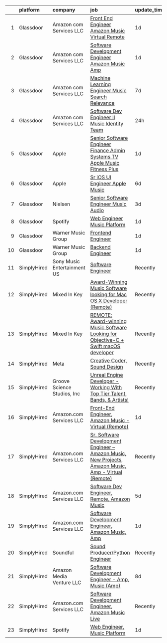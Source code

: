 

|    | platform    | company                     | job                                                                                                                                                                                                                                                                                                                                                                                                                                                                                                                                                                                                                                                                                                                                                                                                                                                                                                                                                                                                                                                                                                                                                                                                                                                                                                                                                                                                                                                                   | update_time   | location                 |
|---:|:------------|:----------------------------|:----------------------------------------------------------------------------------------------------------------------------------------------------------------------------------------------------------------------------------------------------------------------------------------------------------------------------------------------------------------------------------------------------------------------------------------------------------------------------------------------------------------------------------------------------------------------------------------------------------------------------------------------------------------------------------------------------------------------------------------------------------------------------------------------------------------------------------------------------------------------------------------------------------------------------------------------------------------------------------------------------------------------------------------------------------------------------------------------------------------------------------------------------------------------------------------------------------------------------------------------------------------------------------------------------------------------------------------------------------------------------------------------------------------------------------------------------------------------|:--------------|:-------------------------|
|  1 | Glassdoor   | Amazon com Services LLC     | [Front End Engineer  Amazon Music   Virtual  Remote ](https://www.glassdoor.com/partner/jobListing.htm?pos=103&ao=1136043&s=58&guid=0000018248bf585ba96e3229e6606667&src=GD_JOB_AD&t=SR&vt=w&cs=1_5ba7b795&cb=1659077875983&jobListingId=1008032417781&jrtk=3-0-1g94bum4aj4jv801-1g94bum4oi3bo800-edd5263c3354cd52-)                                                                                                                                                                                                                                                                                                                                                                                                                                                                                                                                                                                                                                                                                                                                                                                                                                                                                                                                                                                                                                                                                                                                                  | 1d            | California               |
|  2 | Glassdoor   | Amazon com Services LLC     | [Software Development Engineer  Amazon Music  Amp](https://www.glassdoor.com/partner/jobListing.htm?pos=105&ao=1136043&s=58&guid=0000018248bf585ba96e3229e6606667&src=GD_JOB_AD&t=SR&vt=w&cs=1_4e2630fa&cb=1659077875984&jobListingId=1008032417360&jrtk=3-0-1g94bum4aj4jv801-1g94bum4oi3bo800-4beffd2097cefa0b-)                                                                                                                                                                                                                                                                                                                                                                                                                                                                                                                                                                                                                                                                                                                                                                                                                                                                                                                                                                                                                                                                                                                                                     | 1d            | Atlanta, GA              |
|  3 | Glassdoor   | Amazon com Services LLC     | [Machine Learning Engineer  Music  Search Relevance](https://www.glassdoor.com/partner/jobListing.htm?pos=106&ao=1136043&s=58&guid=0000018248bf585ba96e3229e6606667&src=GD_JOB_AD&t=SR&vt=w&cs=1_92efd0f3&cb=1659077875984&jobListingId=1008019330618&jrtk=3-0-1g94bum4aj4jv801-1g94bum4oi3bo800-a730bb850a869808-)                                                                                                                                                                                                                                                                                                                                                                                                                                                                                                                                                                                                                                                                                                                                                                                                                                                                                                                                                                                                                                                                                                                                                   | 7d            | San Francisco, CA        |
|  4 | Glassdoor   | Amazon com Services LLC     | [Software Dev Engineer II  Music Identity Team](https://www.glassdoor.com/partner/jobListing.htm?pos=107&ao=1136043&s=58&guid=0000018248bf585ba96e3229e6606667&src=GD_JOB_AD&t=SR&vt=w&cs=1_48f08866&cb=1659077875984&jobListingId=1008035923147&jrtk=3-0-1g94bum4aj4jv801-1g94bum4oi3bo800-7cd0a65a6a56b473-)                                                                                                                                                                                                                                                                                                                                                                                                                                                                                                                                                                                                                                                                                                                                                                                                                                                                                                                                                                                                                                                                                                                                                        | 24h           | Sunnyvale, CA            |
|  5 | Glassdoor   | Apple                       | [Senior Software Engineer   Finance   Admin Systems  TV   Apple Music  Fitness Plus ](https://www.glassdoor.com/partner/jobListing.htm?pos=101&ao=1110586&s=58&guid=0000018248bf585ba96e3229e6606667&src=GD_JOB_AD&t=SR&vt=w&cs=1_ef3b0294&cb=1659077875983&jobListingId=1008034378587&cpc=F41FEAB56D215062&jrtk=3-0-1g94bum4aj4jv801-1g94bum4oi3bo800-dc5d687be4680fe5--6NYlbfkN0BvKrLyj5gPmtZO9T8euul8TCxuuKNOtzRJOomxnwSEodTz2Bc-sPZlADHp0xxmf8X3A14KL0vEfq7o0fM5uYB5TMCuFyM5s6w67HyK5AHidmNvtQ5o5W556atvdZGSMqFNHrgJu1D18kdru1btm9jWtcPk1zpIxyyvXPlguMg5CvP28OcIPtlMtpvtQKrAcvskn7yj1jpqrpaNpgoEcQWl_xwWssRg0kgKrRUigyDGs1BuZe6gtswrJ0D7GW1JX_lSioM3DyprB-5dh85cWsA9go-dNZb7Z9E-9JYtH7Vl0AbW7EqeqrU38Fqn1OC9KD18g7CMFecxmmjn7VHFUm6WMMxlffJwj7QJmTjGeC0oDAoXYL1GHHqPmSW0TMHzmprdEE5FJRNhyXcKeehU4UkQ4Y1dJE5zfaBda8SAhsK8Ui1gRFAdujPB163r6Q9HR6JbOSkWw1DxjA0jL_6yr6tIm3imRLp2rBM3_k3lggZHbd18voj9rfhY0M6G4qdzOym6aTM59fskrRuQwniA7cDqdoTNxRfKWR6Fj2WSIpjNwQTT-bthlZdATuN3l9D689DKlSU75AcNbSIFPz42xHY9QG93C4DpRgon2EIjuJEszTfx9Are1VISYYqMG5O0Y3tlPk_A_xIZRKp3IzDcRt1YAb98kChM5DjTehYsj2jsZ-COicBe01BC5YV9x2MpXgrt9H4BB4ZMrQezHTrDbkLQmVxFo3UW7LYIFOJxIpcY05w7aeQtTFc1F96WraBl34SPp6-HTNj0ixT8c-n6sFFRj0wcuxubRX8MF_K9-3zrROepvtoHR4GSMnH6BSGPZu9PaLoHML0w-Zjh36QCw6D-oQy1hri4tR0guTAPyYnN6w7GXSRypmtRjfiNaYspCnYypL-rCOcFtBcuHkcCEJaR7keGAtzVD4zyz6vv1YnqByOH_gxTCzG72uRaVMn8KdTXW9vxlwRwn_ei5YdHkwWbJSug9BP6hctflak6m35qglYQr5CV0iEavA8Ey8ZjQOyYEUEpCpcAqw%3D%3D) | 1d            | Austin, TX               |
|  6 | Glassdoor   | Apple                       | [Sr  iOS UI Engineer Apple Music](https://www.glassdoor.com/partner/jobListing.htm?pos=102&ao=1110586&s=58&guid=0000018248bf585ba96e3229e6606667&src=GD_JOB_AD&t=SR&vt=w&cs=1_499ca147&cb=1659077875983&jobListingId=1008022113414&cpc=9908D8D4413DBB8A&jrtk=3-0-1g94bum4aj4jv801-1g94bum4oi3bo800-099baf42b9eafa47--6NYlbfkN0BvKrLyj5gPmtZO9T8euul8TCxuuKNOtzRJOomxnwSEodTz2Bc-sPZl1dBMH13w-jPKZvEUSfhpindl44lJg9ANBz-lVJwvEOHC-mTwCkUqsaqe0LusnXov8PBUNNnsgt2AX2Ly9neLRrQzLQRZz9vOhotSOMC_Zw1R27wVVFBpfpCYsg8WEN228LryhJbECyJmLtqklduKMQNIMcXHRZcZFVlsg5YVGwvqEY37DH_vqkPwD0OibtmbBxF0YkCsq3agZs2kZuu7JaCoKu0ukcfzK-JUdYHM-tD1CmeUjKvbBGxVF7Xwe5vbAzxB_dhLYT4Bz6CEVatu67nxXtkEDeFvnifaWjLbQ74ET_JCM--zNXL_8VoA0nItM2lZgLu2VDL_oCHl9hFAaHb0ZsaxgS_lyZfop04AjHh-lXk7ridP-4JZ84nBBsCjC64dSLjhfVDP_x78lHGM5RF45ynD47vhy7c7whXf5bnlx_dnqfxMnDuwSE8xi4BEm-nu3Oc8CzFvWbjty9QYxyItnmipdyO6LA20vu2Ztg6uCY8haDELEUJ-V8oZl5oxDmPfPuauhZlfYLYhVVB7YL1btsdvwGaayQR-Mp54x-kCKl2bNzYUDLM-Ugc-rpxqtn7V69b-rwk1J6PBcG-vxGvG8PMdRIcTqvqn0HawiZcDPEloDMpo-l7S3Rm5qRIxxY9-e8ZeC-_PBMDDz1yptVbh77cc_ZNOc5nG2Z9GXUvcvUGrJZzHKJyhWqe7Z_BtdGsJovw-MCXgY4zR3BqZ4wuZyeuoB1ebxUqte8sa-j8h3JjAsXQk9PwovRFNTAoBI2bqCq0tBYuJL74dM0KkFSU-fqS-OCChXqcfEZy-t56GVXUZOMNu4anHIu6fnk9BNpJ7JYIccv6nmL5ennH9SpkdfPE7JsWOvWauuSAYWBXkhDZZbIymsIeCv5dErC5Tjk1rSNTfVbf03BTWk5ZxEA%3D%3D)                                                                                                                     | 6d            | Seattle, WA              |
|  7 | Glassdoor   | Nielsen                     | [Senior Software Engineer  Music   Audio](https://www.glassdoor.com/partner/jobListing.htm?pos=109&ao=1136043&s=58&guid=0000018248bf585ba96e3229e6606667&src=GD_JOB_AD&t=SR&vt=w&cs=1_8cb0af77&cb=1659077875984&jobListingId=1008029553879&jrtk=3-0-1g94bum4aj4jv801-1g94bum4oi3bo800-9f06dd9f8afff20d-)                                                                                                                                                                                                                                                                                                                                                                                                                                                                                                                                                                                                                                                                                                                                                                                                                                                                                                                                                                                                                                                                                                                                                              | 3d            | Emeryville, CA           |
|  8 | Glassdoor   | Spotify                     | [Web Engineer  Music Platform](https://www.glassdoor.com/partner/jobListing.htm?pos=104&ao=1136043&s=58&guid=0000018248bf585ba96e3229e6606667&src=GD_JOB_AD&t=SR&vt=w&cs=1_042145ca&cb=1659077875983&jobListingId=1008033323370&jrtk=3-0-1g94bum4aj4jv801-1g94bum4oi3bo800-240f1cf6b03018b9-)                                                                                                                                                                                                                                                                                                                                                                                                                                                                                                                                                                                                                                                                                                                                                                                                                                                                                                                                                                                                                                                                                                                                                                         | 1d            | New York, NY             |
|  9 | Glassdoor   | Warner Music Group          | [Frontend Engineer](https://www.glassdoor.com/partner/jobListing.htm?pos=108&ao=1136043&s=58&guid=0000018248bf585ba96e3229e6606667&src=GD_JOB_AD&t=SR&vt=w&cs=1_238d7179&cb=1659077875984&jobListingId=1008033637756&jrtk=3-0-1g94bum4aj4jv801-1g94bum4oi3bo800-ee723e673fad9c47-)                                                                                                                                                                                                                                                                                                                                                                                                                                                                                                                                                                                                                                                                                                                                                                                                                                                                                                                                                                                                                                                                                                                                                                                    | 1d            | New York, NY             |
| 10 | Glassdoor   | Warner Music Group          | [Backend Engineer](https://www.glassdoor.com/partner/jobListing.htm?pos=110&ao=1136043&s=58&guid=0000018248bf585ba96e3229e6606667&src=GD_JOB_AD&t=SR&vt=w&cs=1_eedcdc2c&cb=1659077875984&jobListingId=1008033116537&jrtk=3-0-1g94bum4aj4jv801-1g94bum4oi3bo800-f6bee83cad4ba6b7-)                                                                                                                                                                                                                                                                                                                                                                                                                                                                                                                                                                                                                                                                                                                                                                                                                                                                                                                                                                                                                                                                                                                                                                                     | 1d            | New York, NY             |
| 11 | SimplyHired | Sony Music Entertainment US | [Software Engineer](https://www.simplyhired.com/job/jFkvNvEv1wn60HATk7O-oL0MKoQTR7k52KdPdKtiGDucAYDETTZT8w?q=music+developer)                                                                                                                                                                                                                                                                                                                                                                                                                                                                                                                                                                                                                                                                                                                                                                                                                                                                                                                                                                                                                                                                                                                                                                                                                                                                                                                                         | Recently      | New York, NY +1 location |
| 12 | SimplyHired | Mixed In Key                | [Award-Winning Music Software looking for Mac OS X Developer (Remote)](https://www.simplyhired.com/job/L-2EZU2jVtCOIASfQ2mTylRc_wBs8G000Bd98cub72rlOwsLWp3RJA?q=music+developer)                                                                                                                                                                                                                                                                                                                                                                                                                                                                                                                                                                                                                                                                                                                                                                                                                                                                                                                                                                                                                                                                                                                                                                                                                                                                                      | Recently      | Miami, FL                |
| 13 | SimplyHired | Mixed In Key                | [REMOTE: Award-winning Music Software Looking for Objective-C + Swift macOS developer](https://www.simplyhired.com/job/hp01aCVdwM9hovpsfWt-nTSQSiUrrYDI2aQZ3w5x5T-YN0cNGt-cJw?q=music+developer)                                                                                                                                                                                                                                                                                                                                                                                                                                                                                                                                                                                                                                                                                                                                                                                                                                                                                                                                                                                                                                                                                                                                                                                                                                                                      | Recently      | Miami, FL                |
| 14 | SimplyHired | Meta                        | [Creative Coder, Sound Design](https://www.simplyhired.com/job/n2_aAa79zz0NtsdWJigL3Knz716MJWRolWS8tBw6yovOF3e-t9vjmg?q=music+developer)                                                                                                                                                                                                                                                                                                                                                                                                                                                                                                                                                                                                                                                                                                                                                                                                                                                                                                                                                                                                                                                                                                                                                                                                                                                                                                                              | Recently      | Remote                   |
| 15 | SimplyHired | Groove Science Studios, Inc | [Unreal Engine Developer - Working With Top Tier Talent, Bands, & Artists!](https://www.simplyhired.com/job/tMUv0bhv1WXQseALxCUyt4HnppYbuHAxKhmBeo43qD4xlbIyIH-L1Q?q=music+developer)                                                                                                                                                                                                                                                                                                                                                                                                                                                                                                                                                                                                                                                                                                                                                                                                                                                                                                                                                                                                                                                                                                                                                                                                                                                                                 | Recently      | Remote                   |
| 16 | SimplyHired | Amazon.com Services LLC     | [Front-End Engineer, Amazon Music - Virtual (Remote)](https://www.simplyhired.com/job/AacgDaKIa5bSDUdhgy4yVyYrcGGGicjyScwYEs4Py461Ksq2-3jl1Q?q=music+developer)                                                                                                                                                                                                                                                                                                                                                                                                                                                                                                                                                                                                                                                                                                                                                                                                                                                                                                                                                                                                                                                                                                                                                                                                                                                                                                       | 1d            | California               |
| 17 | SimplyHired | Amazon.com Services LLC     | [Sr. Software Development Engineer – Amazon Music, New Projects, Amazon Music, Amp - Virtual (Remote)](https://www.simplyhired.com/job/gD9GQgVAX8y9kBLbryGE_SpH7tKlmuXIKUhoDVYjw3oCtOm4MdBhMA?q=music+developer)                                                                                                                                                                                                                                                                                                                                                                                                                                                                                                                                                                                                                                                                                                                                                                                                                                                                                                                                                                                                                                                                                                                                                                                                                                                      | Recently      | United States            |
| 18 | SimplyHired | Amazon.com Services LLC     | [Software Dev Engineer, Remote, Amazon Music](https://www.simplyhired.com/job/fv1Jkhm-7Q9Y6Y72X8w4OEhPK9EikT2ojLeD05ZDq4MN3uzS4Nn5hw?q=music+developer)                                                                                                                                                                                                                                                                                                                                                                                                                                                                                                                                                                                                                                                                                                                                                                                                                                                                                                                                                                                                                                                                                                                                                                                                                                                                                                               | 5d            | Remote                   |
| 19 | SimplyHired | Amazon.com Services LLC     | [Software Development Engineer, Amazon Music, Amp](https://www.simplyhired.com/job/IifURswkPlmfjcjQzAn-wQDD15Ahadq5Vu5IARzFFwm1nOY2yLIuIA?q=music+developer)                                                                                                                                                                                                                                                                                                                                                                                                                                                                                                                                                                                                                                                                                                                                                                                                                                                                                                                                                                                                                                                                                                                                                                                                                                                                                                          | 1d            | Atlanta, GA              |
| 20 | SimplyHired | Soundful                    | [Sound Producer/Python Engineer](https://www.simplyhired.com/job/fKwTfqRWVzhZJJT6yoybTUB5_pL76wxlddnu6kqy2_naoU7JVaHVBQ?q=music+developer)                                                                                                                                                                                                                                                                                                                                                                                                                                                                                                                                                                                                                                                                                                                                                                                                                                                                                                                                                                                                                                                                                                                                                                                                                                                                                                                            | Recently      | Remote                   |
| 21 | SimplyHired | Amazon Media Venture LLC    | [Software Development Engineer - Amp, Music (Amp)](https://www.simplyhired.com/job/DJ-zd21g1ZA4j3r67ZpgqQXlrRbnB0wPVA-cmgaGC6xFXKVGqnHLXA?q=music+developer)                                                                                                                                                                                                                                                                                                                                                                                                                                                                                                                                                                                                                                                                                                                                                                                                                                                                                                                                                                                                                                                                                                                                                                                                                                                                                                          | 8d            | United States            |
| 22 | SimplyHired | Amazon.com Services LLC     | [Software Development Engineer, Amazon Music Live](https://www.simplyhired.com/job/mpgzgT6r885fjDF9t9oYbhMiUPQvAME3CQopjyPobkAI9WLjTXZnMg?q=music+developer)                                                                                                                                                                                                                                                                                                                                                                                                                                                                                                                                                                                                                                                                                                                                                                                                                                                                                                                                                                                                                                                                                                                                                                                                                                                                                                          | Recently      | Remote +1 location       |
| 23 | SimplyHired | Spotify                     | [Web Engineer, Music Platform](https://www.simplyhired.com/job/8fqBJewgzkiWBXb0rYKwxtugTEclRB6-grT_050sfA115Y6kmlSlWg?q=music+developer)                                                                                                                                                                                                                                                                                                                                                                                                                                                                                                                                                                                                                                                                                                                                                                                                                                                                                                                                                                                                                                                                                                                                                                                                                                                                                                                              | 1d            | New York, NY             |